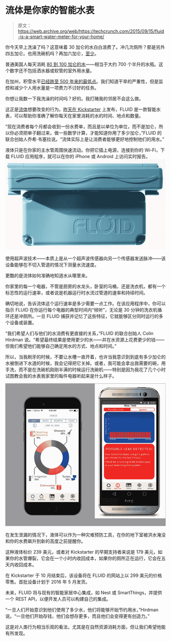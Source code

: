 # 流体是你家的智能水表

> 原文：<https://web.archive.org/web/https://techcrunch.com/2015/09/15/fluid-is-a-smart-water-meter-for-your-home/>

你今天早上洗澡了吗？这意味着 30 加仑的水白白浪费了。冲几次厕所？那是另外四五加仑。也用洗碗机吗？再加六加仑，[至少](https://web.archive.org/web/20230227002611/http://water.usgs.gov/edu/qa-home-percapita.html)。

普通美国人每天消耗 [80 到 100 加仑的水](https://web.archive.org/web/20230227002611/http://water.usgs.gov/edu/qa-home-percapita.html)——相当于大约 700 个半升的水瓶。这个数字还不包括洒水器或软管的室外用水量。

在加州，积雪水平[已经跌至 500 年来的最低点](https://web.archive.org/web/20230227002611/http://www.theguardian.com/us-news/2015/sep/14/california-drought-sierra-nevada-snowpack-500-year-record-low)。我们知道干旱的严重性，但是监控和减少个人用水量是一项费力不讨好的任务。

你想让我数一下我洗澡的时间吗？好的。我打赌我的邻居不会这么做。

这正是[流体](https://web.archive.org/web/20230227002611/https://www.kickstarter.com/projects/825947844/fluid-the-learning-water-meter)想要改变的行为。[昨天在 Kickstarter](https://web.archive.org/web/20230227002611/https://www.kickstarter.com/projects/825947844/fluid-the-learning-water-meter) 上发布，FLUID 是一款智能水表，可以帮助你准确了解你每天在家里消耗的水的时间、地点和数量。

“现在消费者每个月都会收到一份水费单，而且是以单位为单位，而不是加仑，所以你必须把单子翻过来，做一些数学计算，才能知道你用了多少加仑，”FLUID 的联合创始人乔希·韦塞拉说。“流体实际上是让消费者能够更好地控制他们的用水。”

液体只是在你家的主水管周围快速流动。你把它插上电源，连接到你的 Wi-Fi，下载 FLUID 应用程序，就可以在你的 iPhone 或 Android 上访问实时报告。![fluid](img/82f3f7714cca17d0902ed2cb2769f5b3.png)

使用超声波技术——本质上是从一个超声波传感器向另一个传感器发送脉冲——该设备能够在不切入管道的情况下测量水流速度。

更酷的是流体如何准确地知道水从哪里来。

你家里的每一个电器，不管是厨房的水龙头，卧室的马桶，还是洗衣机，都有一个标志性的运行速率，或者说是机器运行时水流过管道的速率和持续时间。

确切地说，告诉流体这个运行速率是多少需要一点工作。在该应用程序中，你可以指示 FLUID 在你运行每个电器的典型时间内“倾听”，无论是 30 分钟的洗衣机循环还是冲厕所。一旦 FLUID 捕获并记忆了这些特征，它就能够区分同时运行的多个设备或装置。

“我们希望人们与他们的水消费有更直接的关系，”FLUID 的联合创始人 Colin Hirdman 说。“希望最终结果是使用更少的水——并在水资源上花费更少的钱——但我们希望他们能够自己确定用水的方式、地点和时间。”

所以，当我刷牙的时候，不要让水槽一直开着，也许当我意识到到底有多少加仑的水被倒进下水道的时候，我会记得把它关掉。或者，我可能会拿出我需要的碗，用手洗，而不是在洗碗机刚刚半满的时候运行洗碗机——特别是因为我花了几个小时试图教会我的水表我家里的每件电器听起来是什么样子。

![fluid3](img/52f77473a05e65d7d7b32ea230984af2.png)

在发生泄漏的情况下，液体可以作为一种灾难预防工具，在你的地下室被洪水淹没和你的水费飙升到新的高度之前提醒你。

这种液体标价 239 美元，或者对 Kickstarter 的早期支持者来说是 179 美元，如果你的水管爆裂，它会在一个小时内收回成本，如果你的厕所正在运行，它会在五天内收回成本。

在 Kickstarter 于 10 月结束后，该设备将在 FLUID 的网站上以 299 美元的价格零售。首批设备计划于 2016 年 5 月发货。

未来，FLUID 将与现有的智能家居中心集成，如 Nest 或 SmartThings，并提供一个 REST API，以便开发人员可以构建自己的集成。

“一旦人们开始意识到他们使用了多少水，他们将能够开始节约用水，”Hirdman 说。“一旦他们开始存钱，他们会想存更多，而且他们会变得更有创造力。”

这是对人类行为相当乐观的看法，尤其是在自然资源消耗方面，但让我们希望他能有所发现。